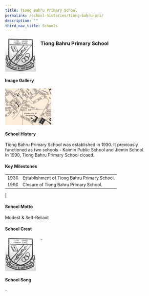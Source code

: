 ```yaml
---
title: Tiong Bahru Primary School
permalink: /school-histories/tiong-bahru-pri/
description: ""
third_nav_title: Schools
---
```

<img src="/images/tiongbahrupri1.png" style="width:20%;margin-right:15px;" align = "left">

### **Tiong Bahru Primary School**

<br clear="left">

#### **Image Gallery**

<p><a href="https://staging.d1yxymztqoj7qn.amplifyapp.com/images/tiongbahrupri2.jpg">  
<img src="/images/tiongbahrupri2.jpg" style="width:30%;margin-right:15px;" align = "left">
</a></p>

<br clear="left">

#### **School History**
Tiong Bahru Primary School was established in 1930. It previously functioned as two schools - Kaimin Public School and Jiemin School.<br>
In 1990, Tiong Bahru Primary School closed.

#### **Key Milestones**

|  |  |
|:---:|---|
| 1930 | Establishment of Tiong Bahru Primary School. |
| 1990 | Closure of Tiong Bahru Primary School. |
|

#### **School Motto**
Modest & Self-Reliant

#### **School Crest**
<img src="/images/tiongbahrupri1.png" style="width:20%;margin-right:15px;" align = "left">

\-

<br clear="left">

#### **School Song**
\-